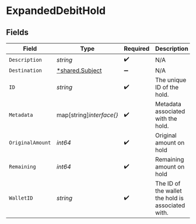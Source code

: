 # ExpandedDebitHold


## Fields

| Field                                                    | Type                                                     | Required                                                 | Description                                              | Example                                                  |
| -------------------------------------------------------- | -------------------------------------------------------- | -------------------------------------------------------- | -------------------------------------------------------- | -------------------------------------------------------- |
| `Description`                                            | *string*                                                 | :heavy_check_mark:                                       | N/A                                                      |                                                          |
| `Destination`                                            | [*shared.Subject](../../../pkg/models/shared/subject.md) | :heavy_minus_sign:                                       | N/A                                                      |                                                          |
| `ID`                                                     | *string*                                                 | :heavy_check_mark:                                       | The unique ID of the hold.                               |                                                          |
| `Metadata`                                               | map[string]*interface{}*                                 | :heavy_check_mark:                                       | Metadata associated with the hold.                       |                                                          |
| `OriginalAmount`                                         | *int64*                                                  | :heavy_check_mark:                                       | Original amount on hold                                  | 100                                                      |
| `Remaining`                                              | *int64*                                                  | :heavy_check_mark:                                       | Remaining amount on hold                                 | 10                                                       |
| `WalletID`                                               | *string*                                                 | :heavy_check_mark:                                       | The ID of the wallet the hold is associated with.        |                                                          |